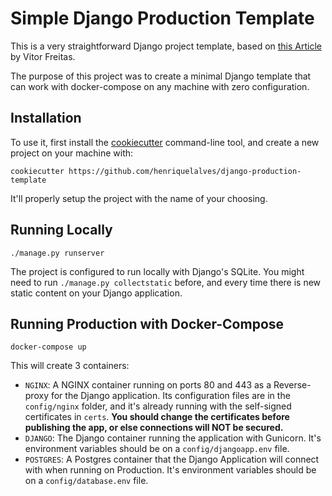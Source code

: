 # Simple Django Production Template

This is a very straightforward Django project template, based on [this Article](https://simpleisbetterthancomplex.com/tutorial/2021/06/27/how-to-start-a-production-ready-django-project.html) by Vitor Freitas.

The purpose of this project was to create a minimal Django template that can work with docker-compose on any machine with zero configuration. 

## Installation

To use it, first install the [cookiecutter](https://github.com/cookiecutter/cookiecutter) command-line tool, and create a new project on your machine with:

`cookiecutter https://github.com/henriquelalves/django-production-template`

It'll properly setup the project with the name of your choosing.

## Running Locally

`./manage.py runserver`

The project is configured to run locally with Django's SQLite. You might need to run `./manage.py collectstatic` before, and every time there is new static content on your Django application.

## Running Production with Docker-Compose

`docker-compose up`

This will create 3 containers:

- `NGINX`: A NGINX container running on ports 80 and 443 as a Reverse-proxy for the Django application. Its configuration files are in the `config/nginx` folder, and it's already running with the self-signed certificates in `certs`. **You should change the certificates before publishing the app, or else connections will NOT be secured.**
- `DJANGO`: The Django container running the application with Gunicorn. It's environment variables should be on a `config/djangoapp.env` file.
- `POSTGRES`: A Postgres container that the Django Application will connect with when running on Production. It's environment variables should be on a `config/database.env` file.
